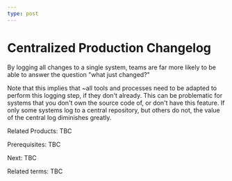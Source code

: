 ```yaml
---
type: post
---
```

# Centralized Production Changelog

By logging all changes to a single system, teams are far more likely to be able to answer the question "what just changed?"

Note that this implies that ~all tools and processes need to be adapted to perform this logging step, if they don't already.  This can be problematic for systems that you don't own the source code of, or don't have this feature.  If only some systems log to a central repository, but others do not, the value of the central log diminishes greatly.

Related Products: TBC

Prerequisites: TBC

Next: TBC

Related terms: TBC
